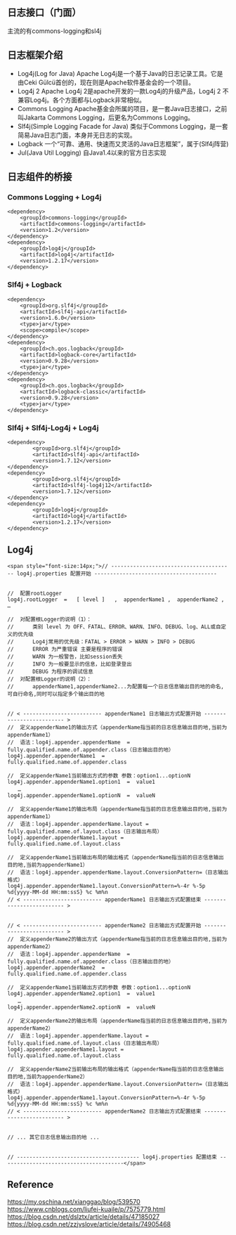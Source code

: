 
## 日志接口（门面）
主流的有commons-logging和sl4j


## 日志框架介绍
* Log4j(Log for Java) Apache Log4j是一个基于Java的日志记录工具。它是由Ceki Gülcü首创的，现在则是Apache软件基金会的一个项目。
* Log4j 2 Apache Log4j 2是apache开发的一款Log4j的升级产品，Log4j 2 不兼容Log4j。各个方面都与Logback非常相似。
* Commons Logging Apache基金会所属的项目，是一套Java日志接口，之前叫Jakarta Commons Logging，后更名为Commons Logging。
* Slf4j(Simple Logging Facade for Java) 类似于Commons Logging，是一套简易Java日志门面，本身并无日志的实现。
* Logback 一个“可靠、通用、快速而又灵活的Java日志框架”，属于(Slf4j阵营)
* Jul(Java Util Logging) 自Java1.4以来的官方日志实现

## 日志组件的桥接

### Commons Logging + Log4j
```
<dependency>
    <groupId>commons-logging</groupId>
    <artifactId>commons-logging</artifactId>
    <version>1.2</version>
</dependency>
<dependency>
    <groupId>log4j</groupId>
    <artifactId>log4j</artifactId>
    <version>1.2.17</version>
</dependency>
```

### Slf4j + Logback
```
<dependency>  
    <groupId>org.slf4j</groupId>  
    <artifactId>slf4j-api</artifactId>  
    <version>1.6.0</version>  
    <type>jar</type>  
    <scope>compile</scope>  
</dependency>  
<dependency>  
    <groupId>ch.qos.logback</groupId>  
    <artifactId>logback-core</artifactId>  
    <version>0.9.28</version>  
    <type>jar</type>  
</dependency>  
<dependency>  
    <groupId>ch.qos.logback</groupId>  
    <artifactId>logback-classic</artifactId>  
    <version>0.9.28</version>  
    <type>jar</type>  
</dependency>  
```

### Slf4j + Slf4j-Log4j + Log4j
```
<dependency>  
        <groupId>org.slf4j</groupId>  
        <artifactId>slf4j-api</artifactId>  
        <version>1.7.12</version>  
</dependency>  
<dependency>  
        <groupId>org.slf4j</groupId>  
        <artifactId>slf4j-log4j12</artifactId>  
        <version>1.7.12</version>  
</dependency>  
<dependency>  
        <groupId>log4j</groupId>  
        <artifactId>log4j</artifactId>  
        <version>1.2.17</version>  
</dependency>
```

## Log4j
```
<span style="font-size:14px;">// --------------------------------------- log4j.properties 配置开始 ---------------------------------------  
  
  
//  配置rootLogger  
log4j.rootLogger  =   [ level ]   ,  appenderName1 ,  appenderName2 ,  …  
  
//  对配置根Logger的说明（1）：  
//      类别 level 为 OFF、FATAL、ERROR、WARN、INFO、DEBUG、log、ALL或自定义的优先级  
//      Log4j常用的优先级：FATAL > ERROR > WARN > INFO > DEBUG   
//      ERROR 为严重错误 主要是程序的错误  
//      WARN 为一般警告，比如session丢失  
//      INFO 为一般要显示的信息，比如登录登出  
//      DEBUG 为程序的调试信息  
//  对配置根Logger的说明（2）：  
//      appenderName1,appenderName2...为配置每一个日志信息输出目的地的命名,可自行命名,同时可以指定多个输出目的地  
  
  
// < ------------------------- appenderName1 日志输出方式配置开始 ------------------------- >  
//  定义appenderName1的输出方式（appenderName指当前的日志信息输出目的地,当前为appenderName1）  
//  语法：log4j.appender.appenderName  =  fully.qualified.name.of.appender.class（日志输出目的地）  
log4j.appender.appenderName1  =  fully.qualified.name.of.appender.class  
  
//  定义appenderName1当前输出方式的参数 参数：option1...optionN  
log4j.appender.appenderName1.option1  =  value1   
　　…   
log4j.appender.appenderName1.optionN  =  valueN  
  
//  定义appenderName1的输出布局（appenderName指当前的日志信息输出目的地,当前为appenderName1）  
//  语法：log4j.appender.appenderName.layout = fully.qualified.name.of.layout.class（日志输出布局）  
log4j.appender.appenderName1.layout = fully.qualified.name.of.layout.class  
  
//  定义appenderName1当前输出布局的输出格式（appenderName指当前的日志信息输出目的地,当前为appenderName1）  
//  语法：log4j.appender.appenderName.layout.ConversionPattern=（日志输出格式）  
log4j.appender.appenderName1.layout.ConversionPattern=%-4r %-5p %d{yyyy-MM-dd HH:mm:ssS} %c %m%n  
// < ------------------------- appenderName1 日志输出方式配置结束 ------------------------- >  
  
  
// < ------------------------- appenderName2 日志输出方式配置开始 ------------------------- >  
//  定义appenderName2的输出方式（appenderName指当前的日志信息输出目的地,当前为appenderName2）  
//  语法：log4j.appender.appenderName  =  fully.qualified.name.of.appender.class（日志输出目的地）  
log4j.appender.appenderName2  =  fully.qualified.name.of.appender.class  
  
//  定义appenderName1当前输出方式的参数 参数：option1...optionN  
log4j.appender.appenderName2.option1  =  value1   
　　…   
log4j.appender.appenderName2.optionN  =  valueN  
  
//  定义appenderName2的输出布局（appenderName指当前的日志信息输出目的地,当前为appenderName2）  
//  语法：log4j.appender.appenderName.layout = fully.qualified.name.of.layout.class（日志输出布局）  
log4j.appender.appenderName1.layout = fully.qualified.name.of.layout.class  
  
//  定义appenderName2当前输出布局的输出格式（appenderName指当前的日志信息输出目的地,当前为appenderName2）  
//  语法：log4j.appender.appenderName.layout.ConversionPattern=（日志输出格式）  
log4j.appender.appenderName1.layout.ConversionPattern=%-4r %-5p %d{yyyy-MM-dd HH:mm:ssS} %c %m%n   
// < ------------------------- appenderName2 日志输出方式配置结束 ------------------------- >  
  
  
// ... 其它日志信息输出目的地 ...  
  
  
// --------------------------------------- log4j.properties 配置结束 ---------------------------------------</span>  
```



## Reference
https://my.oschina.net/xianggao/blog/539570
https://www.cnblogs.com/liufei-kuaile/p/7575779.html
https://blog.csdn.net/dslztx/article/details/47185027
https://blog.csdn.net/zzjvslove/article/details/74905468